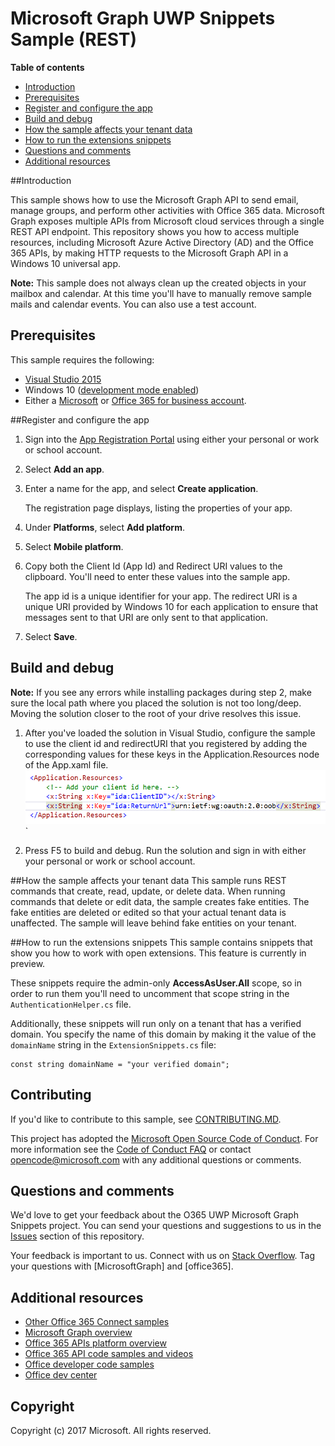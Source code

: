 # Microsoft Graph UWP Snippets Sample (REST)

**Table of contents**

* [Introduction](#introduction)
* [Prerequisites](#prerequisites)
* [Register and configure the app](#register)
* [Build and debug](#build)
* [How the sample affects your tenant data](#how-the-sample-affects-your-tenant-data)
* [How to run the extensions snippets](#extensions-snippets)
* [Questions and comments](#questions)
* [Additional resources](#additional-resources)

<a name="introduction"></a>
##Introduction

This sample shows how to use the Microsoft Graph API to send email, manage groups, and perform other activities with Office 365 data.
Microsoft Graph exposes multiple APIs from Microsoft cloud services through a single REST API endpoint. This repository shows you how to access multiple resources, including Microsoft Azure Active Directory (AD) and the Office 365 APIs, by making HTTP requests to the Microsoft Graph API in a Windows 10 universal app. 


**Note:** This sample does not always clean up the created objects in your mailbox and calendar. At this time you'll have to manually remove sample mails and calendar events. You can also use a test account.

<a name="prerequisites"></a>
## Prerequisites ##

This sample requires the following: 
 
  * [Visual Studio 2015](https://www.visualstudio.com/en-us/downloads) 
  * Windows 10 ([development mode enabled](https://msdn.microsoft.com/library/windows/apps/xaml/dn706236.aspx))
  * Either a [Microsoft](www.outlook.com) or [Office 365 for business account](https://msdn.microsoft.com/en-us/office/office365/howto/setup-development-environment#bk_Office365Account).

<a name="register"></a>
##Register and configure the app

1. Sign into the [App Registration Portal](https://apps.dev.microsoft.com/) using either your personal or work or school account.
2. Select **Add an app**.
3. Enter a name for the app, and select **Create application**.
	
	The registration page displays, listing the properties of your app.
 
4. Under **Platforms**, select **Add platform**.
5. Select **Mobile platform**.
6. Copy both the Client Id (App Id) and Redirect URI values to the clipboard. You'll need to enter these values into the sample app.

	The app id is a unique identifier for your app. The redirect URI is a unique URI provided by Windows 10 for each application to ensure that messages sent to that URI are only sent to that application. 

7. Select **Save**.

<a name="build"></a>
## Build and debug ##

**Note:** If you see any errors while installing packages during step 2, make sure the local path where you placed the solution is not too long/deep. Moving the solution closer to the root of your drive resolves this issue.

1. After you've loaded the solution in Visual Studio, configure the sample to use the client id and redirectURI that you registered by adding the corresponding values for these keys in the Application.Resources node of the App.xaml file.
![Office 365 UWP Microsoft Graph connect sample](/readme-images/appId_and_redirectURI.png "Client ID value in App.xaml file")`

2. Press F5 to build and debug. Run the solution and sign in with either your personal or work or school account.

<a name="#how-the-sample-affects-your-tenant-data"></a>
##How the sample affects your tenant data
This sample runs REST commands that create, read, update, or delete data. When running commands that delete or edit data, the sample creates fake entities. The fake entities are deleted or edited so that your actual tenant data is unaffected. The sample will leave behind fake entities on your tenant.

<a name="extensions-snippets"></a>
##How to run the extensions snippets
This sample contains snippets that show you how to work with open extensions. This feature is currently in preview.

These snippets require the admin-only **AccessAsUser.All** scope, so in order to run them you'll need to uncomment that scope string in the `AuthenticationHelper.cs` file.

Additionally, these snippets will run only on a tenant that has a verified domain. You specify the name of this domain by making it the value of the `domainName` string in the `ExtensionSnippets.cs` file:

	const string domainName = "your verified domain";

<a name="contributing"></a>
## Contributing ##

If you'd like to contribute to this sample, see [CONTRIBUTING.MD](/CONTRIBUTING.md).

This project has adopted the [Microsoft Open Source Code of Conduct](https://opensource.microsoft.com/codeofconduct/). For more information see the [Code of Conduct FAQ](https://opensource.microsoft.com/codeofconduct/faq/) or contact [opencode@microsoft.com](mailto:opencode@microsoft.com) with any additional questions or comments.

<a name="questions"></a>
## Questions and comments

We'd love to get your feedback about the O365 UWP Microsoft Graph Snippets project. You can send your questions and suggestions to us in the [Issues](https://github.com/OfficeDev/O365-UWP-Microsoft-Graph-Snippets/issues) section of this repository.

Your feedback is important to us. Connect with us on [Stack Overflow](http://stackoverflow.com/questions/tagged/office365+or+microsoftgraph). Tag your questions with [MicrosoftGraph] and [office365].

<a name="additional-resources"></a>
## Additional resources ##

- [Other Office 365 Connect samples](https://github.com/OfficeDev?utf8=%E2%9C%93&query=-Connect)
- [Microsoft Graph overview](http://graph.microsoft.io)
- [Office 365 APIs platform overview](https://msdn.microsoft.com/office/office365/howto/platform-development-overview)
- [Office 365 API code samples and videos](https://msdn.microsoft.com/office/office365/howto/starter-projects-and-code-samples)
- [Office developer code samples](http://dev.office.com/code-samples)
- [Office dev center](http://dev.office.com/)


## Copyright
Copyright (c) 2017 Microsoft. All rights reserved.


